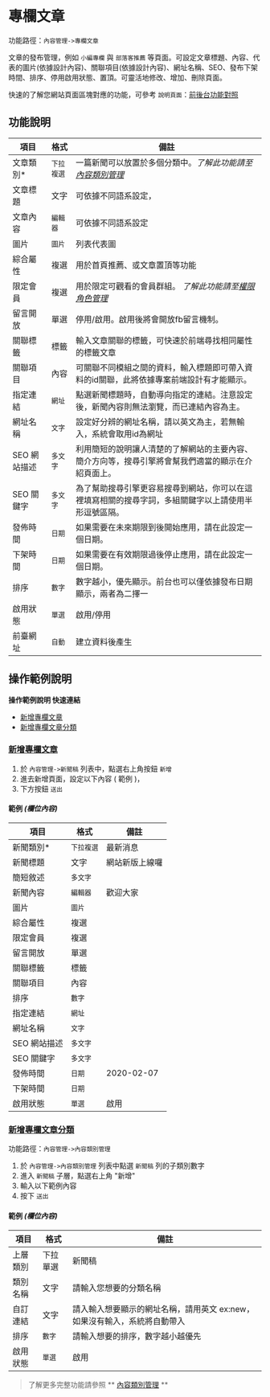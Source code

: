 # 專欄文章

功能路徑：`內容管理->專欄文章`

文章的發布管理，例如 `小編專欄` 與 `部落客推薦` 等頁面。可設定文章標題、內容、代表的圖片(依據設計內容)、關聯項目(依據設計內容)、網址名稱、SEO、發布下架時間、排序、停用啟用狀態、置頂。可靈活地修改、增加、刪除頁面。

快速的了解您網站頁面區塊對應的功能，可參考 `說明頁面`：[前後台功能對照](guide/site)



##  功能說明

| 項目  | 格式 | 備註 |
|---|---|---|
|文章類別*|`下拉複選`| 一篇新聞可以放置於多個分類中。*了解此功能請至[內容類別管理](guide/article-category)*|
|文章標題|文字|可依據不同語系設定，|
|文章內容|`編輯器`|可依據不同語系設定|
|圖片|`圖片`|列表代表圖|
|綜合屬性|複選|用於首頁推薦、或文章置頂等功能|
|限定會員|複選|用於限定可觀看的會員群組。 *了解此功能請至[權限角色管理](guide/role)*|
|留言開放|單選|停用/啟用。啟用後將會開放fb留言機制。|
|關聯標籤|標籤|輸入文章關聯的標籤，可快速於前端尋找相同屬性的標籤文章|
|關聯項目|內容|可關聯不同模組之間的資料，輸入標題即可帶入資料的id關聯，此將依據專案前端設計有才能顯示。|
|指定連結|`網址`|點選新聞標題時，自動導向指定的連結。注意設定後，新聞內容則無法瀏覽，而已連結內容為主。|
|網址名稱|`文字`|設定好分辨的網址名稱，請以英文為主，若無輸入，系統會取用id為網址|
|SEO 網站描述|`多文字`|利用簡短的說明讓人清楚的了解網站的主要內容、簡介方向等，搜尋引擎將會幫我們適當的顯示在介紹頁面上。|
|SEO 關鍵字|`多文字`|為了幫助搜尋引擎更容易搜尋到網站，你可以在這裡填寫相關的搜尋字詞，多組關鍵字以上請使用半形逗號區隔。|
|發佈時間|`日期`|如果需要在未來期限到後開始應用，請在此設定一個日期。|
|下架時間|`日期`|如果需要在有效期限過後停止應用，請在此設定一個日期。|
|排序|`數字`|數字越小，優先顯示。前台也可以僅依據發布日期顯示，兩者為二擇一|
|啟用狀態|`單選`|啟用/停用|
|前臺網址|`自動`|建立資料後產生|

##  操作範例說明


**操作範例說明 快速連結**

* [新增專欄文章](guide/article-column#新增專欄文章)
* [新增專欄文章分類](guide/article-column#新增專欄文章分類)

### [新增專欄文章](guide/article-column#新增專欄文章)

1. 於 `內容管理->新聞稿` 列表中，點選右上角按鈕 `新增` 
2. 進去新增頁面，設定以下內容 ( 範例 )，
3. 下方按鈕 `送出`

#### 範例 _(欄位內容)_

| 項目  | 格式 | 備註 |
|---|---|---|
|新聞類別*|`下拉複選`| 最新消息|
|新聞標題|文字|網站新版上線囉|
|簡短敘述|`多文字`||
|新聞內容|`編輯器`|歡迎大家|
|圖片|`圖片`||
|綜合屬性|複選||
|限定會員|複選||
|留言開放|單選||
|關聯標籤|標籤||
|關聯項目|內容||
|排序|`數字`||
|指定連結|`網址`||
|網址名稱|`文字`||
|SEO 網站描述|`多文字`||
|SEO 關鍵字|`多文字`||
|發佈時間|`日期`|2020-02-07|
|下架時間|`日期`||
|啟用狀態|`單選`|啟用|


### [新增專欄文章分類](guide/article-column#新增專欄文章分類)

功能路徑：`內容管理->內容類別管理`

1. 於 `內容管理->內容類別管理` 列表中點選 `新聞稿` 列的子類別數字
2. 進入 `新聞稿` 子層，點選右上角 "新增"
3. 輸入以下範例內容
4. 按下 `送出`

#### 範例 _(欄位內容)_

| 項目  | 格式 | 備註 |
|---|---|---|
|上層類別|下拉單選|新聞稿|
|類別名稱|文字|請輸入您想要的分類名稱|
|自訂連結|文字|請入輸入想要顯示的網址名稱，請用英文 ex:new，如果沒有輸入，系統將自動帶入|
|排序|`數字`|請輸入想要的排序，數字越小越優先|
|啟用狀態|`單選`|啟用


> 了解更多完整功能請參照 ** [內容類別管理](guide/article-category) **